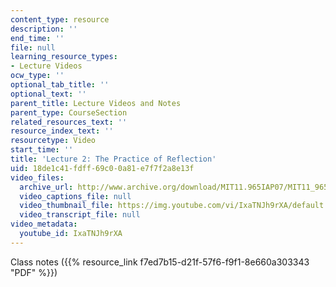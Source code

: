 ```yaml
---
content_type: resource
description: ''
end_time: ''
file: null
learning_resource_types:
- Lecture Videos
ocw_type: ''
optional_tab_title: ''
optional_text: ''
parent_title: Lecture Videos and Notes
parent_type: CourseSection
related_resources_text: ''
resource_index_text: ''
resourcetype: Video
start_time: ''
title: 'Lecture 2: The Practice of Reflection'
uid: 18de1c41-fdff-69c0-0a81-e7f7f2a8e13f
video_files:
  archive_url: http://www.archive.org/download/MIT11.965IAP07/MIT11_965IAP07lec02_220k.mp4
  video_captions_file: null
  video_thumbnail_file: https://img.youtube.com/vi/IxaTNJh9rXA/default.jpg
  video_transcript_file: null
video_metadata:
  youtube_id: IxaTNJh9rXA
---
```


Class notes ({{% resource_link f7ed7b15-d21f-57f6-f9f1-8e660a303343 "PDF" %}})



